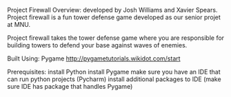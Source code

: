 Project Firewall
Overview:
developed by Josh Williams and Xavier Spears. Project firewall is a fun tower defense game developed as our senior projet at MNU.

Project firewall takes the tower defense game where you are responsible for building towers to defend your base against waves of enemies.

Built Using:
Pygame http://pygametutorials.wikidot.com/start

Prerequisites:
install Python
install Pygame 
make sure you have an IDE that can run python projects (Pycharm)
install additional packages to IDE (make sure IDE has package that handles Pygame) 
